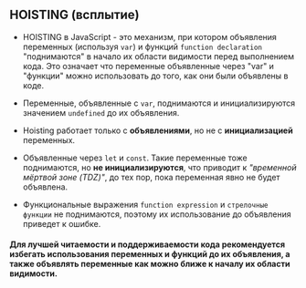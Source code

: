 ## HOISTING (всплытие)

  *  HOISTING в JavaScript - это механизм, при котором объявления переменных (используя `var`) и функций `function declaration` "поднимаются" в начало их области видимости перед выполнением кода. Это означает что переменные объявленные через "var" и "функции" можно использовать до того, как они были объявлены в коде.

  * Переменные, объявленные с `var`, поднимаются и инициализируются значением `undefined` до их объявления.

  * Hoisting работает только с __объявлениями__, но не с __инициализацией__ переменных.

  * Объявленные через `let` и `const`. Такие переменные тоже поднимаются, но **не инициализируются**, что приводит к *"временной мёртвой зоне (TDZ)"*, до тех пор, пока переменная явно не будет объявлена.

  * Функциональные выражения `function expression` и `стрелочные функции` не поднимаются, поэтому их использование до объявления приведет к ошибке.

  #### Для лучшей читаемости и поддерживаемости кода рекомендуется избегать использования переменных и функций до их объявления, а также объявлять переменные как можно ближе к началу их области видимости.
